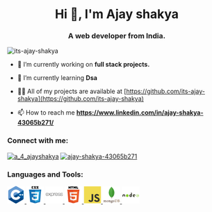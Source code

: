 

<h1 align="center">Hi 👋, I'm Ajay shakya</h1>
<h3 align="center">A web developer from India.</h3>

<p align="left"> <img src="https://komarev.com/ghpvc/?username=its-ajay-shakya&label=Profile%20views&color=0e75b6&style=flat" alt="its-ajay-shakya" /> </p>

- 🔭 I’m currently working on **full stack projects.**

- 🌱 I’m currently learning **Dsa**

- 👨‍💻 All of my projects are available at [https://github.com/its-ajay-shakya](https://github.com/its-ajay-shakya)

- 📫 How to reach me **https://www.linkedin.com/in/ajay-shakya-43065b271/**

<h3 align="left">Connect with me:</h3>
<p align="left">
<a href="https://twitter.com/a_4_ajayshakya" target="blank"><img align="center" src="https://raw.githubusercontent.com/rahuldkjain/github-profile-readme-generator/master/src/images/icons/Social/twitter.svg" alt="a_4_ajayshakya" height="30" width="40" /></a>
<a href="https://linkedin.com/in/ajay-shakya-43065b271" target="blank"><img align="center" src="https://raw.githubusercontent.com/rahuldkjain/github-profile-readme-generator/master/src/images/icons/Social/linked-in-alt.svg" alt="ajay-shakya-43065b271" height="30" width="40" /></a>
</p>

<h3 align="left">Languages and Tools:</h3>
<p align="left"> <a href="https://www.w3schools.com/cpp/" target="_blank" rel="noreferrer"> <img src="https://raw.githubusercontent.com/devicons/devicon/master/icons/cplusplus/cplusplus-original.svg" alt="cplusplus" width="40" height="40"/> </a> <a href="https://www.w3schools.com/css/" target="_blank" rel="noreferrer"> <img src="https://raw.githubusercontent.com/devicons/devicon/master/icons/css3/css3-original-wordmark.svg" alt="css3" width="40" height="40"/> </a> <a href="https://expressjs.com" target="_blank" rel="noreferrer"> <img src="https://raw.githubusercontent.com/devicons/devicon/master/icons/express/express-original-wordmark.svg" alt="express" width="40" height="40"/> </a> <a href="https://www.w3.org/html/" target="_blank" rel="noreferrer"> <img src="https://raw.githubusercontent.com/devicons/devicon/master/icons/html5/html5-original-wordmark.svg" alt="html5" width="40" height="40"/> </a> <a href="https://developer.mozilla.org/en-US/docs/Web/JavaScript" target="_blank" rel="noreferrer"> <img src="https://raw.githubusercontent.com/devicons/devicon/master/icons/javascript/javascript-original.svg" alt="javascript" width="40" height="40"/> </a> <a href="https://www.mongodb.com/" target="_blank" rel="noreferrer"> <img src="https://raw.githubusercontent.com/devicons/devicon/master/icons/mongodb/mongodb-original-wordmark.svg" alt="mongodb" width="40" height="40"/> </a> <a href="https://nodejs.org" target="_blank" rel="noreferrer"> <img src="https://raw.githubusercontent.com/devicons/devicon/master/icons/nodejs/nodejs-original-wordmark.svg" alt="nodejs" width="40" height="40"/> </a> </p>


